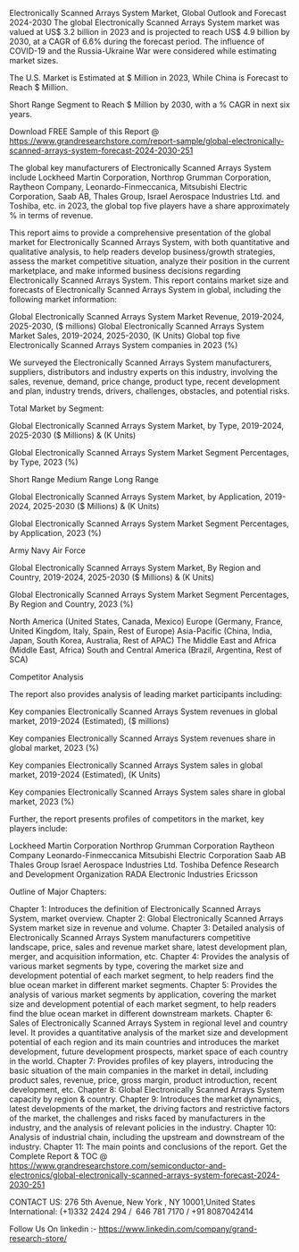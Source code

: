 Electronically Scanned Arrays System Market, Global Outlook and Forecast 2024-2030
The global Electronically Scanned Arrays System market was valued at US$ 3.2 billion in 2023 and is projected to reach US$ 4.9 billion by 2030, at a CAGR of 6.6% during the forecast period. The influence of COVID-19 and the Russia-Ukraine War were considered while estimating market sizes.

The U.S. Market is Estimated at $ Million in 2023, While China is Forecast to Reach $ Million.

Short Range Segment to Reach $ Million by 2030, with a % CAGR in next six years.

Download FREE Sample of this Report @ https://www.grandresearchstore.com/report-sample/global-electronically-scanned-arrays-system-forecast-2024-2030-251

The global key manufacturers of Electronically Scanned Arrays System include Lockheed Martin Corporation, Northrop Grumman Corporation, Raytheon Company, Leonardo-Finmeccanica, Mitsubishi Electric Corporation, Saab AB, Thales Group, Israel Aerospace Industries Ltd. and Toshiba, etc. in 2023, the global top five players have a share approximately % in terms of revenue.

This report aims to provide a comprehensive presentation of the global market for Electronically Scanned Arrays System, with both quantitative and qualitative analysis, to help readers develop business/growth strategies, assess the market competitive situation, analyze their position in the current marketplace, and make informed business decisions regarding Electronically Scanned Arrays System. This report contains market size and forecasts of Electronically Scanned Arrays System in global, including the following market information:

Global Electronically Scanned Arrays System Market Revenue, 2019-2024, 2025-2030, ($ millions)
Global Electronically Scanned Arrays System Market Sales, 2019-2024, 2025-2030, (K Units)
Global top five Electronically Scanned Arrays System companies in 2023 (%)

We surveyed the Electronically Scanned Arrays System manufacturers, suppliers, distributors and industry experts on this industry, involving the sales, revenue, demand, price change, product type, recent development and plan, industry trends, drivers, challenges, obstacles, and potential risks.

Total Market by Segment:

Global Electronically Scanned Arrays System Market, by Type, 2019-2024, 2025-2030 ($ Millions) & (K Units)

Global Electronically Scanned Arrays System Market Segment Percentages, by Type, 2023 (%)

Short Range
Medium Range
Long Range

Global Electronically Scanned Arrays System Market, by Application, 2019-2024, 2025-2030 ($ Millions) & (K Units)

Global Electronically Scanned Arrays System Market Segment Percentages, by Application, 2023 (%)

Army
Navy
Air Force

Global Electronically Scanned Arrays System Market, By Region and Country, 2019-2024, 2025-2030 ($ Millions) & (K Units)

Global Electronically Scanned Arrays System Market Segment Percentages, By Region and Country, 2023 (%)

North America (United States, Canada, Mexico)
Europe (Germany, France, United Kingdom, Italy, Spain, Rest of Europe)
Asia-Pacific (China, India, Japan, South Korea, Australia, Rest of APAC)
The Middle East and Africa (Middle East, Africa)
South and Central America (Brazil, Argentina, Rest of SCA)

Competitor Analysis

The report also provides analysis of leading market participants including:

Key companies Electronically Scanned Arrays System revenues in global market, 2019-2024 (Estimated), ($ millions)

Key companies Electronically Scanned Arrays System revenues share in global market, 2023 (%)

Key companies Electronically Scanned Arrays System sales in global market, 2019-2024 (Estimated), (K Units)

Key companies Electronically Scanned Arrays System sales share in global market, 2023 (%)

Further, the report presents profiles of competitors in the market, key players include:

Lockheed Martin Corporation
Northrop Grumman Corporation
Raytheon Company
Leonardo-Finmeccanica
Mitsubishi Electric Corporation
Saab AB
Thales Group
Israel Aerospace Industries Ltd.
Toshiba
Defence Research and Development Organization
RADA Electronic Industries
Ericsson

Outline of Major Chapters:

Chapter 1: Introduces the definition of Electronically Scanned Arrays System, market overview.
Chapter 2: Global Electronically Scanned Arrays System market size in revenue and volume.
Chapter 3: Detailed analysis of Electronically Scanned Arrays System manufacturers competitive landscape, price, sales and revenue market share, latest development plan, merger, and acquisition information, etc.
Chapter 4: Provides the analysis of various market segments by type, covering the market size and development potential of each market segment, to help readers find the blue ocean market in different market segments.
Chapter 5: Provides the analysis of various market segments by application, covering the market size and development potential of each market segment, to help readers find the blue ocean market in different downstream markets.
Chapter 6: Sales of Electronically Scanned Arrays System in regional level and country level. It provides a quantitative analysis of the market size and development potential of each region and its main countries and introduces the market development, future development prospects, market space of each country in the world.
Chapter 7: Provides profiles of key players, introducing the basic situation of the main companies in the market in detail, including product sales, revenue, price, gross margin, product introduction, recent development, etc.
Chapter 8: Global Electronically Scanned Arrays System capacity by region & country.
Chapter 9: Introduces the market dynamics, latest developments of the market, the driving factors and restrictive factors of the market, the challenges and risks faced by manufacturers in the industry, and the analysis of relevant policies in the industry.
Chapter 10: Analysis of industrial chain, including the upstream and downstream of the industry.
Chapter 11: The main points and conclusions of the report.
Get the Complete Report & TOC @ https://www.grandresearchstore.com/semiconductor-and-electronics/global-electronically-scanned-arrays-system-forecast-2024-2030-251

CONTACT US:
276 5th Avenue, New York , NY 10001,United States
International: (+1)332 2424 294 /  646 781 7170 / +91 8087042414

Follow Us On linkedin :- https://www.linkedin.com/company/grand-research-store/

